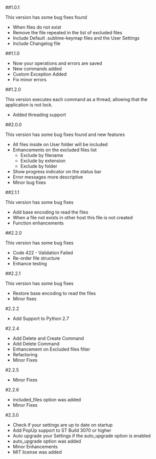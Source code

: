 ##1.0.1

This version has some bug fixes found

* When files do not exist
* Remove the file repeated in the list of excluded files
* Include Default <platform>.sublime-keymap files and the User Settings
* Include Changelog file

##1.1.0

* Now your operations and errors are saved
* New commands added
* Custom Exception Added
* Fix minor errors

##1.2.0

This version executes each command as a thread, allowing that the application is not lock.

* Added threading support

##2.0.0

This version has some bug fixes found and new features

* All files inside on User folder will be included
* Enhancements on the excluded files list
  - Exclude by filename
  - Exclude by extension
  - Exclude by folder
* Show progress indicator on the status bar
* Error messages more descriptive
* Minor bug fixes

##2.1.1

This version has some bug fixes

* Add base encoding to read the files
* When a file not exists in other host this file is not created
* Function enhancements

##2.2.0

This version has some bug fixes

* Code 422 - Validation Failed
* Re-order file structure
* Enhance testing

##2.2.1

This version has some bug fixes

* Restore base encoding to read the files
* Minor fixes

#2.2.2

* Add Support to Python 2.7

#2.2.4

* Add Delete and Create Command
* Add Delete Command
* Enhancement on Excluded files filter
* Refactoring
* Minor Fixes

#2.2.5

* Minor Fixes

#2.2.6

* included_files option was added
* Minor Fixes

#2.3.0

* Check if your settings are up to date on startup
* Add PopUp support to ST Build 3070 or higher
* Auto upgrade your Settings if the auto_upgrade option is enabled
* auto_upgrade option was added
* Minor Enhancements
* MIT license was added
